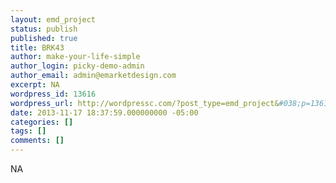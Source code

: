 ```yaml
---
layout: emd_project
status: publish
published: true
title: BRK43
author: make-your-life-simple
author_login: picky-demo-admin
author_email: admin@emarketdesign.com
excerpt: NA
wordpress_id: 13616
wordpress_url: http://wordpressc.com/?post_type=emd_project&#038;p=13616
date: 2013-11-17 18:37:59.000000000 -05:00
categories: []
tags: []
comments: []
---
```

NA
